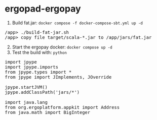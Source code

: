 # ergopad-ergopay
1. Build fat.jar: `docker compose -f docker-compose-sbt.yml up -d`
<pre>
/app> ./build-fat-jar.sh
/app> copy file target/scala-*.jar to /app/jars/fat.jar
</pre>
2. Start the ergopay docker: `docker compose up -d`
3. Test the build with: `python`
<pre>
import jpype
import jpype.imports
from jpype.types import *
from jpype import JImplements, JOverride

jpype.startJVM()
jpype.addClassPath('jars/*')

import java.lang
from org.ergoplatform.appkit import Address
from java.math import BigInteger
</pre>
